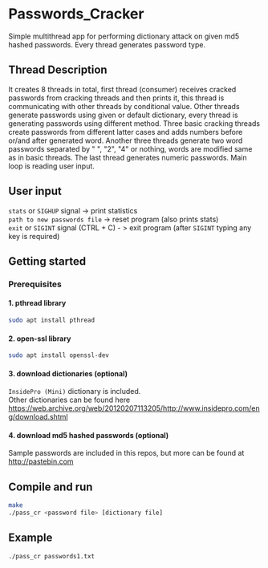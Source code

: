 # Passwords_Cracker
  Simple multithread app for performing dictionary attack on given md5 hashed passwords. Every thread generates password type.
  
## Thread Description
It creates 8 threads in total, first thread (consumer) receives cracked passwords from cracking threads and then prints it,
this thread is communicating with other threads by conditional value. Other threads generate passwords using given or default
dictionary, every thread is generating passwords using different method. Three basic cracking threads create passwords from different latter cases and adds
numbers before or/and after generated word. Another three threads generate two word passwords separated by " ", "2", "4" or nothing,
words are modified same as in basic threads. The last thread generates numeric passwords. Main loop is reading user input.

## User input
`stats` or `SIGHUP` signal -> print statistics  
`path to new passwords file` -> reset program (also prints stats)  
`exit` or `SIGINT` signal (CTRL + C) - > exit program (after `SIGINT` typing any key is required)  


## Getting started
### Prerequisites
#### 1. pthread library
```bash
sudo apt install pthread
```
#### 2. open-ssl library
```bash
sudo apt install openssl-dev
```
#### 3. download dictionaries (optional)  
   `InsidePro (Mini)` dictionary is included.  
   Other dictionaries can be found here https://web.archive.org/web/20120207113205/http://www.insidepro.com/eng/download.shtml
   
#### 4. download md5 hashed passwords (optional)
  Sample passwords are included in this repos, but more can be found at http://pastebin.com
   
## Compile and run
```bash
make
./pass_cr <password file> [dictionary file]
```

## Example
```bash
./pass_cr passwords1.txt
```
